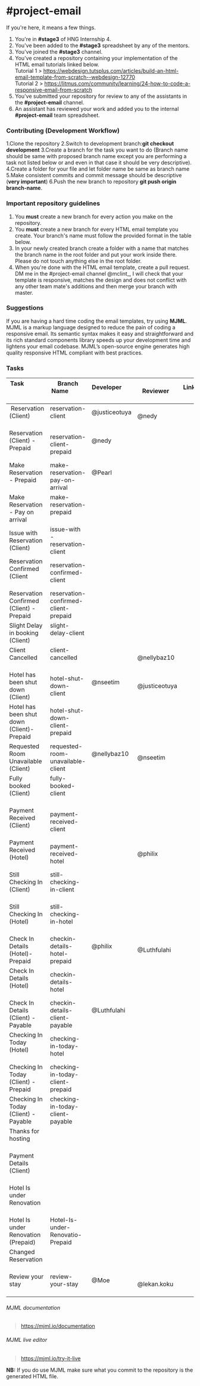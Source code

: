 # #project-email

If you're here, it means a few things.

1.  You're in <strong>#stage3</strong> of HNG Internship 4.
2.  You've been added to the <strong>#stage3</strong> spreadsheet by any of the mentors.
3.  You've joined the <strong>#stage3</strong> channel.
4.  You've created a repository containing your implementation of the HTML email tutorials linked below.
    <br>
    Tutorial 1 > https://webdesign.tutsplus.com/articles/build-an-html-email-template-from-scratch--webdesign-12770
    <br>
    Tutorial 2 > https://litmus.com/community/learning/24-how-to-code-a-responsive-email-from-scratch
5.  You've submitted your repository for review to any of the assistants in the <strong>#project-email</strong> channel.
6.  An assistant has reviewed your work and added you to the internal <strong>#project-email</strong> team spreadsheet.


### Contributing (Development Workflow)
1.Clone the repository 
2.Switch to development branch:<strong>git checkout development</strong>
3.Create a branch for the task you want to do (Branch name should be same with proposed branch name except you are performing a task not listed below or and even in that case it should be very descriptive).
4.Create a folder for your file and let folder name be same as branch name
5.Make consistent commits and commit message should be descriptive (<strong>very important</strong>)
6.Push the new branch to repository <strong>git push origin branch-name</strong>.
### Important repository guidelines

1.  You <strong>must</strong> create a new branch for every action you make on the repository.
2.  You <strong>must</strong> create a new branch for every HTML email template you create. Your branch's name must follow the provided format in the table below.
3.  In your newly created branch create a folder with a name that matches the branch name in the root folder and put your work inside there. Please do not touch anything else in the root folder.
4.  When you're done with the HTML email template, create a pull request. DM me in the #project-email channel @mclint\_, I will check that your template is responsive, matches the design and does not conflict with any other team mate's additions and then merge your branch with master.

### Suggestions

If you are having a hard time coding the email templates, try using <strong>MJML</strong>.
<br>
MJML is a markup language designed to reduce the pain of coding a responsive email. Its semantic syntax makes it easy and straightforward and its rich standard components library speeds up your development time and lightens your email codebase. MJML’s open-source engine generates high quality responsive HTML compliant with best practices.
### Tasks
| Task                                     | Branch Name                       | Developer            | Reviewer    | Links  |
| ---------------------------------------- | --------------------------------- | -------------------- | ----------- |--------|
| Reservation (Client)                     | reservation-client                | @justiceotuya        | @nedy       |        |
| Reservation (Client) - Prepaid           | reservation-client-prepaid        | @nedy                |             |        |
| Make Reservation - Prepaid               | make-reservation-pay-on-arrival   | @Pearl               |             |        |
| Make Reservation - Pay on arrival        | make-reservation-prepaid          |                      |             |        |
| Issue with Reservation (Client)          | issue-with -reservation-client    |                      |             |        |
| Reservation Confirmed (Client            | reservation-confirmed-client      |                      |             |        |
| Reservation Confirmed (Client) -Prepaid  | reservation-confirmed-client-prepaid|                    |             |        |
| Slight Delay in booking (Client)         | slight-delay-client               |                      |             |        |
| Client Cancelled                         | client-cancelled                  |                      | @nellybaz10 |        |
| Hotel has been shut down (Client)        | hotel-shut-down-client            | @nseetim             | @justiceotuya|       |
| Hotel has been shut down (Client)-Prepaid| hotel-shut-down-client-prepaid    |                      |             |        |
| Requested Room Unavailable (Client)      | requested-room-unavailable-client | @nellybaz10          | @nseetim    |        |
| Fully booked (Client)                    | fully-booked-client               |                      |             |        |
| Payment Received (Client)                | payment-received-client           |                      |             |        |
| Payment Received (Hotel)                 | payment-received-hotel            |                      | @philix     |        |
| Still Checking In (Client)               | still-checking-in-client          |                      |             |        |
| Still Checking In (Hotel)                | still-checking-in-hotel           |                      |             |        |
| Check In Details (Hotel)-Prepaid         | checkin-details-hotel-prepaid     |@philix               | @Luthfulahi |        |
| Check In Details (Hotel)                 | checkin-details-hotel             |                      |             |        |
| Check In Details (Client) - Payable      | checkin-details-client-payable    |@Luthfulahi           |             |        |
| Checking In Today (Hotel)                | checking-in-today-hotel           |                      |             |        |
| Checking In Today (Client) - Prepaid     | checking-in-today-client-prepaid  |                      |             |        |
| Checking In Today (Client) - Payable     | checking-in-today-client-payable  |                      |             |        |
| Thanks for hosting                       |                                   |                      |             |        |
| Payment Details (Client)                 |                                   |                      |             |        |
| Hotel Is under Renovation                |                                   |                      |             |        |
| Hotel Is under Renovation (Prepaid)      | Hotel-Is-under-Renovatio-Prepaid  |                      |             |        |
| Changed Reservation                      |                                   |                      |             |        |
| Review your stay                         | review-your-stay                  | @Moe                 |@lekan.koku  |        |





###### MJML documentation

> https://mjml.io/documentation

###### MJML live editor

> https://mjml.io/try-it-live

<strong>NB:</strong> If you do use MJML make sure what you commit to the repository is the generated HTML file.

